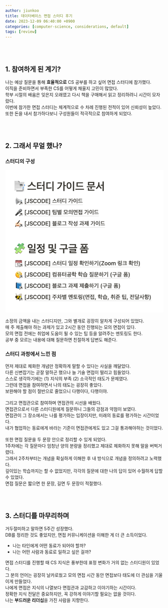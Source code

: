 ```yaml
---
author: jiunkoo
title: 데이터베이스 면접 스터디 후기
date: 2023-12-09 06:40:00 +0900
categories: [computer-science, considerations, default]
tags: [review]
---
```


<br/>
<br/>

## 1. 참여하게 된 계기?

나는 예상 질문을 통해 **효율적으로** CS 공부를 하고 싶어 면접 스터디에 참가했다.<br/>
이직을 준비하면서 부족한 CS를 어떻게 채울지 고민이 많았다.<br/>
학부 시절의 배움은 잊은지 오래였고 다시 책을 구매해서 읽고 정리하려니 시간이 모자랐다.<br/>
이번에 참가한 면접 스터디는 체계적으로 수 차례 진행된 전적이 있어 신뢰성이 높았다.<br/>
또한 돈을 내서 참가하다보니 구성원들이 적극적으로 참여하게 되었다.<br/>

<br/>
<br/>

## 2. 그래서 무얼 했나?

### 스터디의 구성

![png](/_assets/img/review/1-1.png)

소정의 금액을 내는 스터디지만, 그와 별개로 굉장히 알차게 구성되어 있었다.<br/>
매 주 제출해야 하는 과제가 있고 2시간 동안 진행되는 모의 면접이 있다.<br/>
모의 면접 전에는 취업에 도움이 될 수 있는 팁 등을 알려주는 멘토링도 한다.<br/>
공부 중 모르는 내용에 대해 질문하면 친절하게 답변도 해준다.<br/>

### 스터디 과정에서 느낀 점

먼저 제대로 체화한 개념만 정확하게 말할 수 있다는 사실을 깨달았다.<br/>
다른 신변잡기는 곧잘 말하곤 했으나 늘 기술 면접이 떨리고 힘들었다.<br/>
스스로 생각하기에는 (1) 지식의 부족 (2) 소극적인 태도가 문제였다.<br/>
그런데 면접을 참여하면서 나의 태도는 굉장히 좋았다.<br/>
보완해야 할 점이 절반으로 줄었으니 다행이다, 다행이야.<br/>
<br/>
그리고 면접관으로 참여하며 면접관의 시선을 배웠다.<br/>
면접관으로서 다른 스터디원에게 질문하니 그들의 강점과 약점이 보였다.<br/>
면접관이 그 장소에서는 나를 평가하는 입장이지만, 미래의 동료를 평가하는 시간이었다.<br/>
내가 협업하는 동료에게 바라는 기준이 면접관에게도 있고 그걸 통과해야하는 것이었다.<br/>
<br/>
또한 면접 질문을 두 문장 안으로 정리할 수 있게 되었다.<br/>
1주차에는 각 질문마다 엄청난 양의 분량을 정리했고 제대로 체화하지 못해 말을 버벅거렸다.<br/>
그래서 2주차부터는 개념을 확실하게 이해한 후 내 방식으로 개념을 정의하려고 노력했다.<br/>
깊이있는 학습까지는 할 수 없었지만, 각각의 질문에 대한 나의 답이 있어 수월하게 답할 수 있었다.<br/>
면접 질문은 짧으면 한 문장, 길면 두 문장이 적절했다.<br/>

<br/>
<br/>

## 3. 스터디를 마무리하며

거두절미하고 말하면 5주간 성장했다.<br/>
DB를 정리한 것도 좋았지만, 면접 커뮤니케이션을 이해한 게 더 큰 소득이었다.<br/>

- 나는 타인에게 어떤 동료가 되어야 할까?
- 나는 어떤 사람과 동료로 일하고 싶은 걸까?

면접 스터디를 진행할 때 CS 지식은 풍부한데 표정 변화가 거의 없는 스터디원이 있었다.<br/>
그 분의 언어는 굉장히 날카로웠고 모의 면접 시간 동안 면접보다 태도에 더 관심을 기울이게 만들었다.<br/>
나에게 면접은 지식의 나열보다 면접관과 교감하고 이야기하는 시간이다.<br/>
정확한 지식 전달은 중요하지만, 꼭 강하게 이야기할 필요는 없을 것이다.<br/>
나는 **부드러운 리더십**을 가진 사람을 지향한다.<br/>
